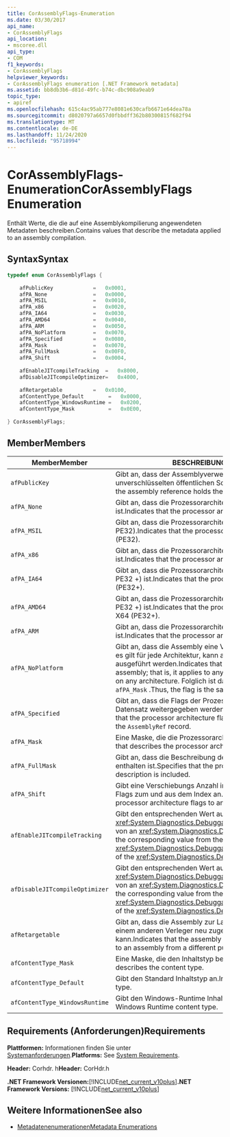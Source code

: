 ```yaml
---
title: CorAssemblyFlags-Enumeration
ms.date: 03/30/2017
api_name:
- CorAssemblyFlags
api_location:
- mscoree.dll
api_type:
- COM
f1_keywords:
- CorAssemblyFlags
helpviewer_keywords:
- CorAssemblyFlags enumeration [.NET Framework metadata]
ms.assetid: bb8db3b6-d81d-49fc-b74c-dbc908a9eab9
topic_type:
- apiref
ms.openlocfilehash: 615c4ac95ab777e8081e630cafb6671e64dea78a
ms.sourcegitcommit: d8020797a6657d0fbbdff362b80300815f682f94
ms.translationtype: MT
ms.contentlocale: de-DE
ms.lasthandoff: 11/24/2020
ms.locfileid: "95718994"
---
```

# <a name="corassemblyflags-enumeration"></a><span data-ttu-id="1b4c4-102">CorAssemblyFlags-Enumeration</span><span class="sxs-lookup"><span data-stu-id="1b4c4-102">CorAssemblyFlags Enumeration</span></span>

<span data-ttu-id="1b4c4-103">Enthält Werte, die die auf eine Assemblykompilierung angewendeten Metadaten beschreiben.</span><span class="sxs-lookup"><span data-stu-id="1b4c4-103">Contains values that describe the metadata applied to an assembly compilation.</span></span>  
  
## <a name="syntax"></a><span data-ttu-id="1b4c4-104">Syntax</span><span class="sxs-lookup"><span data-stu-id="1b4c4-104">Syntax</span></span>  
  
```cpp  
typedef enum CorAssemblyFlags {  
  
    afPublicKey             =   0x0001,  
    afPA_None               =   0x0000,  
    afPA_MSIL               =   0x0010,  
    afPA_x86                =   0x0020,  
    afPA_IA64               =   0x0030,  
    afPA_AMD64              =   0x0040,  
    afPA_ARM                =   0x0050,  
    afPA_NoPlatform         =   0x0070,  
    afPA_Specified          =   0x0080,  
    afPA_Mask               =   0x0070,  
    afPA_FullMask           =   0x00F0,  
    afPA_Shift              =   0x0004,  
  
    afEnableJITcompileTracking  =   0x8000,  
    afDisableJITcompileOptimizer=   0x4000,  
  
    afRetargetable          =   0x0100,  
    afContentType_Default        =   0x0000,  
    afContentType_WindowsRuntime =   0x0200,  
    afContentType_Mask           =   0x0E00,  
  
} CorAssemblyFlags;  
```  
  
## <a name="members"></a><span data-ttu-id="1b4c4-105">Member</span><span class="sxs-lookup"><span data-stu-id="1b4c4-105">Members</span></span>  
  
|<span data-ttu-id="1b4c4-106">Member</span><span class="sxs-lookup"><span data-stu-id="1b4c4-106">Member</span></span>|<span data-ttu-id="1b4c4-107">BESCHREIBUNG</span><span class="sxs-lookup"><span data-stu-id="1b4c4-107">Description</span></span>|  
|------------|-----------------|  
|`afPublicKey`|<span data-ttu-id="1b4c4-108">Gibt an, dass der Assemblyverweis den vollständigen, unverschlüsselten öffentlichen Schlüssel enthält.</span><span class="sxs-lookup"><span data-stu-id="1b4c4-108">Indicates that the assembly reference holds the full, unhashed public key.</span></span>|  
|`afPA_None`|<span data-ttu-id="1b4c4-109">Gibt an, dass die Prozessorarchitektur nicht angegeben ist.</span><span class="sxs-lookup"><span data-stu-id="1b4c4-109">Indicates that the processor architecture is unspecified.</span></span>|  
|`afPA_MSIL`|<span data-ttu-id="1b4c4-110">Gibt an, dass die Prozessorarchitektur neutral ist (das Format PE32).</span><span class="sxs-lookup"><span data-stu-id="1b4c4-110">Indicates that the processor architecture is neutral (PE32).</span></span>|  
|`afPA_x86`|<span data-ttu-id="1b4c4-111">Gibt an, dass die Prozessorarchitektur x86 (das Format PE32) ist.</span><span class="sxs-lookup"><span data-stu-id="1b4c4-111">Indicates that the processor architecture is x86 (PE32).</span></span>|  
|`afPA_IA64`|<span data-ttu-id="1b4c4-112">Gibt an, dass die Prozessorarchitektur Itanium (das Format PE32 +) ist.</span><span class="sxs-lookup"><span data-stu-id="1b4c4-112">Indicates that the processor architecture is Itanium (PE32+).</span></span>|  
|`afPA_AMD64`|<span data-ttu-id="1b4c4-113">Gibt an, dass die Prozessorarchitektur AMD x64 (das Format PE32 +) ist.</span><span class="sxs-lookup"><span data-stu-id="1b4c4-113">Indicates that the processor architecture is AMD X64 (PE32+).</span></span>|  
|`afPA_ARM`|<span data-ttu-id="1b4c4-114">Gibt an, dass die Prozessorarchitektur Arm (das Format PE32) ist.</span><span class="sxs-lookup"><span data-stu-id="1b4c4-114">Indicates that the processor architecture is ARM (PE32).</span></span>|  
|`afPA_NoPlatform`|<span data-ttu-id="1b4c4-115">Gibt an, dass die Assembly eine Verweisassembly ist. Das heißt, es gilt für jede Architektur, kann aber nicht in einer Architektur ausgeführt werden.</span><span class="sxs-lookup"><span data-stu-id="1b4c4-115">Indicates that the assembly is a reference assembly; that is, it applies to any architecture but cannot run on any architecture.</span></span> <span data-ttu-id="1b4c4-116">Folglich ist das-Flag identisch mit `afPA_Mask` .</span><span class="sxs-lookup"><span data-stu-id="1b4c4-116">Thus, the flag is the same as `afPA_Mask`.</span></span>|  
|`afPA_Specified`|<span data-ttu-id="1b4c4-117">Gibt an, dass die Flags der Prozessorarchitektur an den Datensatz weitergegeben werden sollen `AssemblyRef` .</span><span class="sxs-lookup"><span data-stu-id="1b4c4-117">Indicates that the processor architecture flags should be propagated to the `AssemblyRef` record.</span></span>|  
|`afPA_Mask`|<span data-ttu-id="1b4c4-118">Eine Maske, die die Prozessorarchitektur beschreibt.</span><span class="sxs-lookup"><span data-stu-id="1b4c4-118">A mask that describes the processor architecture.</span></span>|  
|`afPA_FullMask`|<span data-ttu-id="1b4c4-119">Gibt an, dass die Beschreibung der Prozessorarchitektur enthalten ist.</span><span class="sxs-lookup"><span data-stu-id="1b4c4-119">Specifies that the processor architecture description is included.</span></span>|  
|`afPA_Shift`|<span data-ttu-id="1b4c4-120">Gibt eine Verschiebungs Anzahl in der Prozessorarchitektur-Flags zum und aus dem Index an.</span><span class="sxs-lookup"><span data-stu-id="1b4c4-120">Indicates a shift count in the processor architecture flags to and from the index.</span></span>|  
|`afEnableJITcompileTracking`|<span data-ttu-id="1b4c4-121">Gibt den entsprechenden Wert aus der <xref:System.Diagnostics.DebuggableAttribute.DebuggingModes> von an <xref:System.Diagnostics.DebuggableAttribute> .</span><span class="sxs-lookup"><span data-stu-id="1b4c4-121">Indicates the corresponding value from the <xref:System.Diagnostics.DebuggableAttribute.DebuggingModes> of the <xref:System.Diagnostics.DebuggableAttribute>.</span></span>|  
|`afDisableJITcompileOptimizer`|<span data-ttu-id="1b4c4-122">Gibt den entsprechenden Wert aus der <xref:System.Diagnostics.DebuggableAttribute.DebuggingModes> von an <xref:System.Diagnostics.DebuggableAttribute> .</span><span class="sxs-lookup"><span data-stu-id="1b4c4-122">Indicates the corresponding value from the <xref:System.Diagnostics.DebuggableAttribute.DebuggingModes> of the <xref:System.Diagnostics.DebuggableAttribute>.</span></span>|  
|`afRetargetable`|<span data-ttu-id="1b4c4-123">Gibt an, dass die Assembly zur Laufzeit auf eine Assembly von einem anderen Verleger neu zugewiesen werden kann.</span><span class="sxs-lookup"><span data-stu-id="1b4c4-123">Indicates that the assembly can be retargeted at run time to an assembly from a different publisher.</span></span>|  
|`afContentType_Mask`|<span data-ttu-id="1b4c4-124">Eine Maske, die den Inhaltstyp beschreibt.</span><span class="sxs-lookup"><span data-stu-id="1b4c4-124">A mask that describes the content type.</span></span>|  
|`afContentType_Default`|<span data-ttu-id="1b4c4-125">Gibt den Standard Inhaltstyp an.</span><span class="sxs-lookup"><span data-stu-id="1b4c4-125">Indicates the default content type.</span></span>|  
|`afContentType_WindowsRuntime`|<span data-ttu-id="1b4c4-126">Gibt den Windows-Runtime Inhaltstyp an.</span><span class="sxs-lookup"><span data-stu-id="1b4c4-126">Indicates the Windows Runtime content type.</span></span>|  
  
## <a name="requirements"></a><span data-ttu-id="1b4c4-127">Requirements (Anforderungen)</span><span class="sxs-lookup"><span data-stu-id="1b4c4-127">Requirements</span></span>  

 <span data-ttu-id="1b4c4-128">**Plattformen:** Informationen finden Sie unter [Systemanforderungen](../../get-started/system-requirements.md).</span><span class="sxs-lookup"><span data-stu-id="1b4c4-128">**Platforms:** See [System Requirements](../../get-started/system-requirements.md).</span></span>  
  
 <span data-ttu-id="1b4c4-129">**Header:** Corhdr. h</span><span class="sxs-lookup"><span data-stu-id="1b4c4-129">**Header:** CorHdr.h</span></span>  
  
 <span data-ttu-id="1b4c4-130">**.NET Framework Versionen:**[!INCLUDE[net_current_v10plus](../../../../includes/net-current-v10plus-md.md)]</span><span class="sxs-lookup"><span data-stu-id="1b4c4-130">**.NET Framework Versions:** [!INCLUDE[net_current_v10plus](../../../../includes/net-current-v10plus-md.md)]</span></span>  
  
## <a name="see-also"></a><span data-ttu-id="1b4c4-131">Weitere Informationen</span><span class="sxs-lookup"><span data-stu-id="1b4c4-131">See also</span></span>

- [<span data-ttu-id="1b4c4-132">Metadatenenumerationen</span><span class="sxs-lookup"><span data-stu-id="1b4c4-132">Metadata Enumerations</span></span>](metadata-enumerations.md)
